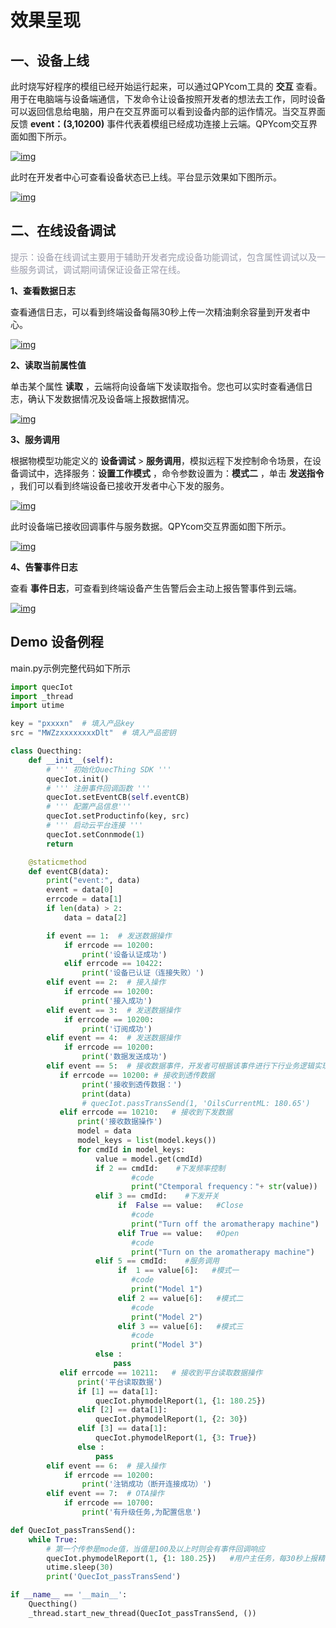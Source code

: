# 效果呈现

## **一、设备上线**

此时烧写好程序的模组已经开始运行起来，可以通过QPYcom工具的 __交互__ 查看。用于在电脑端与设备端通信，下发命令让设备按照开发者的想法去工作，同时设备可以返回信息给电脑，用户在交互界面可以看到设备内部的运作情况。当交互界面反馈 __event：(3,10200)__ 事件代表着模组已经成功连接上云端。QPYcom交互界面如图下所示。


<a data-fancybox title="img" href="/deviceDevelop/nb/speediness_cmcc&cucc/resource/QuecPython/Speediness-QuecPython-09.png">![img](/deviceDevelop/nb/speediness_cmcc&cucc/resource/QuecPython/Speediness-QuecPython-09.png)</a>


此时在开发者中心可查看设备状态已上线。平台显示效果如下图所示。


<a data-fancybox title="img" href="/deviceDevelop/nb/speediness_cmcc&cucc/resource/QuecPython/Speediness-QuecPython-15.png">![img](/deviceDevelop/nb/speediness_cmcc&cucc/resource/QuecPython/Speediness-QuecPython-15.png)</a>

## __二、在线设备调试__

 <font color=#999AAA >提示：设备在线调试主要用于辅助开发者完成设备功能调试，包含属性调试以及一些服务调试，调试期间请保证设备正常在线。</font>
 
__1、查看数据日志__

查看通信日志，可以看到终端设备每隔30秒上传一次精油剩余容量到开发者中心。

<a data-fancybox title="img" href="/deviceDevelop/nb/speediness_cmcc&cucc/resource/QuecPython/Speediness-QuecPython-10.png">![img](/deviceDevelop/nb/speediness_cmcc&cucc/resource/QuecPython/Speediness-QuecPython-10.png)</a>


__2、读取当前属性值__

单击某个属性 __读取__ ，云端将向设备端下发读取指令。您也可以实时查看通信日志，确认下发数据情况及设备端上报数据情况。

<a data-fancybox title="img" href="/deviceDevelop/nb/speediness_cmcc&cucc/resource/QuecPython/Speediness-QuecPython-11.png">![img](/deviceDevelop/nb/speediness_cmcc&cucc/resource/QuecPython/Speediness-QuecPython-11.png)</a>

__3、服务调用__

根据物模型功能定义的 __设备调试__ > __服务调用__，模拟远程下发控制命令场景，在设备调试中，选择服务：__设置工作模式__ ，命令参数设置为：__模式二__ ，单击 __发送指令__ ，我们可以看到终端设备已接收开发者中心下发的服务。

<a data-fancybox title="img" href="/deviceDevelop/nb/speediness_cmcc&cucc/resource/QuecPython/Speediness-QuecPython-12.png">![img](/deviceDevelop/nb/speediness_cmcc&cucc/resource/QuecPython/Speediness-QuecPython-12.png)</a>


此时设备端已接收回调事件与服务数据。QPYcom交互界面如图下所示。


<a data-fancybox title="img" href="/deviceDevelop/nb/speediness_cmcc&cucc/resource/QuecPython/Speediness-QuecPython-13.png">![img](/deviceDevelop/nb/speediness_cmcc&cucc/resource/QuecPython/Speediness-QuecPython-13.png)</a>


__4、告警事件日志__

 查看 __事件日志__，可查看到终端设备产生告警后会主动上报告警事件到云端。

<a data-fancybox title="img" href="/deviceDevelop/nb/speediness_cmcc&cucc/resource/QuecPython/Speediness-QuecPython-14.png">![img](/deviceDevelop/nb/speediness_cmcc&cucc/resource/QuecPython/Speediness-QuecPython-14.png)</a>

## **Demo 设备例程**
main.py示例完整代码如下所示
```py
import quecIot
import _thread
import utime

key = "pxxxxn"  # 填入产品key
src = "MWZzxxxxxxxxDlt"  # 填入产品密钥

class Quecthing:
    def __init__(self):
        # ''' 初始化QuecThing SDK '''
        quecIot.init()
        # ''' 注册事件回调函数 '''
        quecIot.setEventCB(self.eventCB)
        # ''' 配置产品信息'''
        quecIot.setProductinfo(key, src)
        # ''' 启动云平台连接 '''
        quecIot.setConnmode(1)
        return

    @staticmethod
    def eventCB(data):
        print("event:", data)
        event = data[0]
        errcode = data[1]
        if len(data) > 2:
            data = data[2]

        if event == 1:  # 发送数据操作
            if errcode == 10200:
                print('设备认证成功')
            elif errcode == 10422:
                print('设备已认证（连接失败）')
        elif event == 2:  # 接入操作
            if errcode == 10200:
                print('接入成功')
        elif event == 3:  # 发送数据操作
            if errcode == 10200:
                print('订阅成功')
        elif event == 4:  # 发送数据操作
            if errcode == 10200:
                print('数据发送成功')
        elif event == 5:  # 接收数据事件，开发者可根据该事件进行下行业务逻辑实现
           if errcode == 10200: # 接收到透传数据
                print('接收到透传数据：')
                print(data)
                # quecIot.passTransSend(1, 'OilsCurrentML: 180.65')
           elif errcode == 10210:   # 接收到下发数据
               print('接收数据操作')
               model = data
               model_keys = list(model.keys())
               for cmdId in model_keys:
                   value = model.get(cmdId)
                   if 2 == cmdId:    #下发频率控制
                           #code
                           print("Ctemporal frequency："+ str(value)) 
                   elif 3 == cmdId:    #下发开关
                        if  False == value:   #Close
                           #code
                           print("Turn off the aromatherapy machine") 
                        elif True == value:   #Open
                           #code
                           print("Turn on the aromatherapy machine") 
                   elif 5 == cmdId:    #服务调用                     
                        if  1 == value[6]:   #模式一
                           #code
                           print("Model 1") 
                        elif 2 == value[6]:   #模式二
                           #code
                           print("Model 2") 
                        elif 3 == value[6]:   #模式三
                           #code
                           print("Model 3") 
                   else :
                       pass
           elif errcode == 10211:   # 接收到平台读取数据操作
               print('平台读取数据')
               if [1] == data[1]:
                   quecIot.phymodelReport(1, {1: 180.25})
               elif [2] == data[1]:
                   quecIot.phymodelReport(1, {2: 30})  
               elif [3] == data[1]:
                   quecIot.phymodelReport(1, {3: True})
               else :
                   pass
        elif event == 6:  # 接入操作
            if errcode == 10200:
                print('注销成功（断开连接成功）')
        elif event == 7:  # OTA操作
            if errcode == 10700:
                print('有升级任务,为配置信息')

def QuecIot_passTransSend():
    while True:
        # 第一个传参是mode值，当值是100及以上时则会有事件回调响应
        quecIot.phymodelReport(1, {1: 180.25})   #用户主任务，每30秒上报精油剩余容量
        utime.sleep(30)
        print('QuecIot_passTransSend')

if __name__ == '__main__':
    Quecthing()
    _thread.start_new_thread(QuecIot_passTransSend, ())
```

